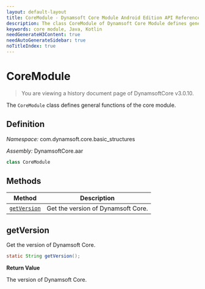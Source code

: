 ```yaml
---
layout: default-layout
title: CoreModule - Dynamsoft Core Module Android Edition API Reference
description: The class CoreModule of Dynamsoft Core Module defines general functions of the core module.
keywords: core module, Java, Kotlin
needGenerateH3Content: true
needAutoGenerateSidebar: true
noTitleIndex: true
---
```


# CoreModule

> You are viewing a history document page of DynamsoftCore v3.0.10.

The `CoreModule` class defines general functions of the core module.

## Definition

*Namespace:* com.dynamsoft.core.basic_structures

*Assembly:* DynamsoftCore.aar

```java
class CoreModule
```

## Methods

| Method | Description |
| ------ |-------------|
| [`getVersion`](#getversion) | Get the version of Dynamsoft Core. |

## getVersion

Get the version of Dynamsoft Core.

```java
static String getVersion();
```

**Return Value**

The version of Dynamsoft Core.
